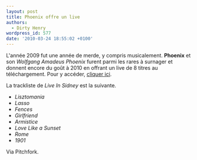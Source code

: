 ```yaml
---
layout: post
title: Phoenix offre un live
authors:
  - Dirty Henry
wordpress_id: 577
date: '2010-03-24 18:55:02 +0100'
---
```

L'année 2009 fut une année de merde, y compris musicalement. __Phoenix__ et son *Wolfgang Amadeus Phoenix* furent parmi les rares à surnager et donnent encore du goût à 2010 en offrant un live de 8 titres au téléchargement. Pour y accéder, [cliquer ici](http://wearephoenix.com/observer/).

La trackliste de *Live In Sidney* est la suivante.
- *Lisztomania*
- *Lasso*
- *Fences*
- *Girlfriend*
- *Armistice*
- *Love Like a Sunset*
- *Rome*
- *1901*

Via Pitchfork.
